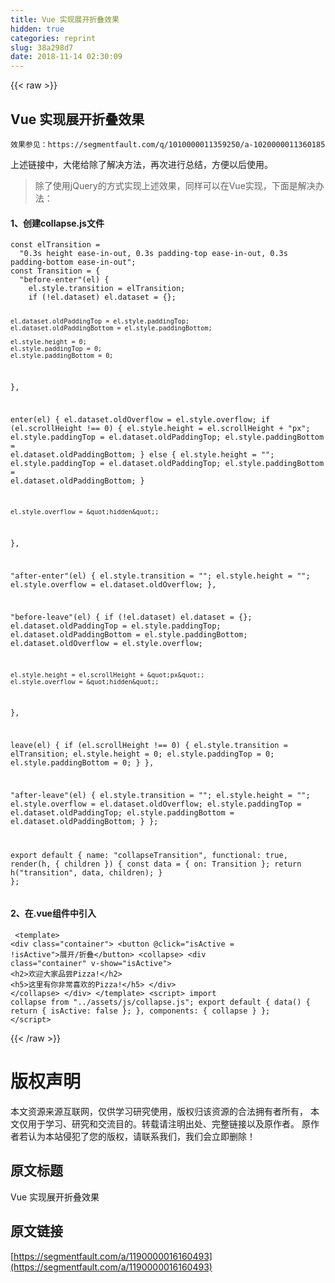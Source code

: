```yaml
---
title: Vue 实现展开折叠效果
hidden: true
categories: reprint
slug: 38a298d7
date: 2018-11-14 02:30:09
---
```


{{< raw >}}
<h2>Vue &#x5B9E;&#x73B0;&#x5C55;&#x5F00;&#x6298;&#x53E0;&#x6548;&#x679C;</h2><p><code>&#x6548;&#x679C;&#x53C2;&#x89C1;&#xFF1A;https://segmentfault.com/q/1010000011359250/a-1020000011360185</code></p><p>&#x4E0A;&#x8FF0;&#x94FE;&#x63A5;&#x4E2D;&#xFF0C;&#x5927;&#x4F6C;&#x7ED9;&#x9664;&#x4E86;&#x89E3;&#x51B3;&#x65B9;&#x6CD5;&#xFF0C;&#x518D;&#x6B21;&#x8FDB;&#x884C;&#x603B;&#x7ED3;&#xFF0C;&#x65B9;&#x4FBF;&#x4EE5;&#x540E;&#x4F7F;&#x7528;&#x3002;</p><blockquote>&#x9664;&#x4E86;&#x4F7F;&#x7528;jQuery&#x7684;&#x65B9;&#x5F0F;&#x5B9E;&#x73B0;&#x4E0A;&#x8FF0;&#x6548;&#x679C;&#xFF0C;&#x540C;&#x6837;&#x53EF;&#x4EE5;&#x5728;Vue&#x5B9E;&#x73B0;&#xFF0C;&#x4E0B;&#x9762;&#x662F;&#x89E3;&#x51B3;&#x529E;&#x6CD5;&#xFF1A;</blockquote><h4>1&#x3001;&#x521B;&#x5EFA;collapse.js&#x6587;&#x4EF6;</h4><pre><code>const elTransition =
  &quot;0.3s height ease-in-out, 0.3s padding-top ease-in-out, 0.3s padding-bottom ease-in-out&quot;;
const Transition = {
  &quot;before-enter&quot;(el) {
    el.style.transition = elTransition;
    if (!el.dataset) el.dataset = {};

    el.dataset.oldPaddingTop = el.style.paddingTop;
    el.dataset.oldPaddingBottom = el.style.paddingBottom;

    el.style.height = 0;
    el.style.paddingTop = 0;
    el.style.paddingBottom = 0;
  },

  enter(el) {
    el.dataset.oldOverflow = el.style.overflow;
    if (el.scrollHeight !== 0) {
      el.style.height = el.scrollHeight + &quot;px&quot;;
      el.style.paddingTop = el.dataset.oldPaddingTop;
      el.style.paddingBottom = el.dataset.oldPaddingBottom;
    } else {
      el.style.height = &quot;&quot;;
      el.style.paddingTop = el.dataset.oldPaddingTop;
      el.style.paddingBottom = el.dataset.oldPaddingBottom;
    }

    el.style.overflow = &quot;hidden&quot;;
  },

  &quot;after-enter&quot;(el) {
    el.style.transition = &quot;&quot;;
    el.style.height = &quot;&quot;;
    el.style.overflow = el.dataset.oldOverflow;
  },

  &quot;before-leave&quot;(el) {
    if (!el.dataset) el.dataset = {};
    el.dataset.oldPaddingTop = el.style.paddingTop;
    el.dataset.oldPaddingBottom = el.style.paddingBottom;
    el.dataset.oldOverflow = el.style.overflow;

    el.style.height = el.scrollHeight + &quot;px&quot;;
    el.style.overflow = &quot;hidden&quot;;
  },

  leave(el) {
    if (el.scrollHeight !== 0) {
      el.style.transition = elTransition;
      el.style.height = 0;
      el.style.paddingTop = 0;
      el.style.paddingBottom = 0;
    }
  },

  &quot;after-leave&quot;(el) {
    el.style.transition = &quot;&quot;;
    el.style.height = &quot;&quot;;
    el.style.overflow = el.dataset.oldOverflow;
    el.style.paddingTop = el.dataset.oldPaddingTop;
    el.style.paddingBottom = el.dataset.oldPaddingBottom;
  }
};

export default {
  name: &quot;collapseTransition&quot;,
  functional: true,
  render(h, { children }) {
    const data = {
      on: Transition
    };
    return h(&quot;transition&quot;, data, children);
  }
};</code></pre><h4>2&#x3001;&#x5728;.vue&#x7EC4;&#x4EF6;&#x4E2D;&#x5F15;&#x5165;</h4><pre><code>
&lt;template&gt;
    &lt;div class=&quot;container&quot;&gt;
        &lt;button @click=&quot;isActive = !isActive&quot;&gt;&#x5C55;&#x5F00;/&#x6298;&#x53E0;&lt;/button&gt;
        &lt;collapse&gt;
            &lt;div class=&quot;container&quot; v-show=&quot;isActive&quot;&gt;
                &lt;h2&gt;&#x6B22;&#x8FCE;&#x5927;&#x5BB6;&#x54C1;&#x5C1D;Pizza!&lt;/h2&gt;
                &lt;h5&gt;&#x8FD9;&#x91CC;&#x6709;&#x4F60;&#x975E;&#x5E38;&#x559C;&#x6B22;&#x7684;Pizza!&lt;/h5&gt;
            &lt;/div&gt;
        &lt;/collapse&gt;
    &lt;/div&gt;
&lt;/template&gt;
&lt;script&gt;
import collapse from &quot;../assets/js/collapse.js&quot;;
export default {
  data() {
    return {
      isActive: false
    };
  },
  components: {
    collapse
  }
};
&lt;/script&gt;</code></pre>
{{< /raw >}}

# 版权声明
本文资源来源互联网，仅供学习研究使用，版权归该资源的合法拥有者所有，
本文仅用于学习、研究和交流目的。转载请注明出处、完整链接以及原作者。
原作者若认为本站侵犯了您的版权，请联系我们，我们会立即删除！

## 原文标题
Vue 实现展开折叠效果

## 原文链接
[https://segmentfault.com/a/1190000016160493](https://segmentfault.com/a/1190000016160493)

